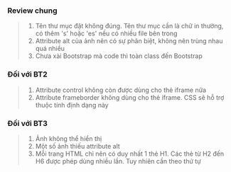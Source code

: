 ### Review chung
> 1. Tên thư mục đặt không đúng. Tên thư mục cần là chữ in thường, có thêm 's' hoặc 'es' nếu có nhiều file bên trong
> 2. Attribute alt của ảnh nên có sự phân biệt, không nên trùng nhau quá nhiều
> 3. Chưa xài Bootstrap mà code thì toàn class đến Bootstrap

### Đối với BT2
> 1. Attribute control không còn được dùng cho thẻ iframe nữa
> 2. Attribute frameborder không dùng cho thẻ iframe. CSS sẽ hỗ trợ thuộc tính định dạng này

### Đối với BT3
> 1. Ảnh không thể hiển thị
> 2. Một số ảnh thiếu attribute alt
> 3. Mỗi trang HTML chỉ nên có duy nhất 1 thẻ H1. Các thẻ từ H2 đến H6 được phép dùng nhiều lần. Tuy nhiên cần theo thứ tự
